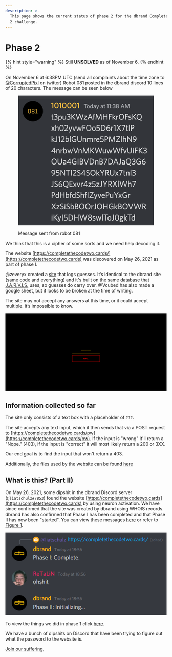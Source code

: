 ```yaml
---
description: >-
  This page shows the current status of phase 2 for the dbrand Complete the Code
  2 challenge.
---
```


# Phase 2

{% hint style="warning" %}
Still **UNSOLVED** as of November 6.
{% endhint %}

On November 6 at 6:38PM UTC (send all complaints about the time zone to [@CorruptedPixl](https://twitter.com/CorruptedPixl) on twitter)  Robot 081 posted in the dbrand discord 10 lines of 20 characters. The message can be seen below

<figure><img src=".gitbook/assets/Screenshot 2022-11-06 at 12.15.43 PM.png" alt=""><figcaption><p>Message sent from robot 081</p></figcaption></figure>

We think that this is a cipher of some sorts and we need help decoding it.

The website [https://completethecodetwo.cards/](https://completethecodetwo.cards) was discovered on May 26, 2021 as part of phase I.

@zeveryx created a [site](https://ctc2.zevaryx.com) that logs guesses. It’s identical to the dbrand site (same code and everything) and it's built on the same database that [J.A.R.V.I.S.](https://git.zevaryx.com/stark-industries/j.a.r.v.i.s.) uses, so guesses do carry over. @Vcubed has also made a google sheet, but it looks to be broken at the time of writing.

The site may not accept any answers at this time, or it could accept multiple. it’s impossible to know.

![website.png](https://github.com/Complete-the-Code/ctc2-phase-2/raw/master/website.png)

## Information collected so far

The site only consists of a text box with a placeholder of `???`.

The site accepts any text input, which it then sends that via a POST request to [https://completethecodetwo.cards/pw](https://completethecodetwo.cards/pw). If the input is "wrong" it'll return a "Nope." (403), if the input is "correct" it will most likely return a 200 or 3XX.

Our end goal is to find the input that won't return a 403.

Additionally, the files used by the website can be found [here](https://github.com/Complete-the-Code/ctc2-phase-2/tree/master/page-files/)

## What is this? (Part II)

On May 26, 2021, some dipshit in the dbrand Discord server (`@liatschulz#7853`) found the website [https://completethecodetwo.cards](https://completethecodetwo.cards) by using neuron activation. We have since confirmed that the site was created by dbrand using WHOIS records. dbrand has also confirmed that Phase I has been completed and that Phase II has now been "started". You can view these messages [here](https://discord.com/channels/520021794380447745/832309320934621234/847171349113471046) or refer to [Figure 1](https://github.com/Complete-the-Code/ctc2-phase-2/blob/master/figures/1.png).

![Figure 1. Robots confirming completion of Phase I and start of Phase II](https://github.com/Complete-the-Code/ctc2-phase-2/raw/master/figures/1.png)

To view the things we did in phase 1 click [here](phase-1.md).

We have a bunch of dipshits on Discord that have been trying to figure out what the password to the website is.

[Join our suffering.](https://discord.gg/dbrand)
